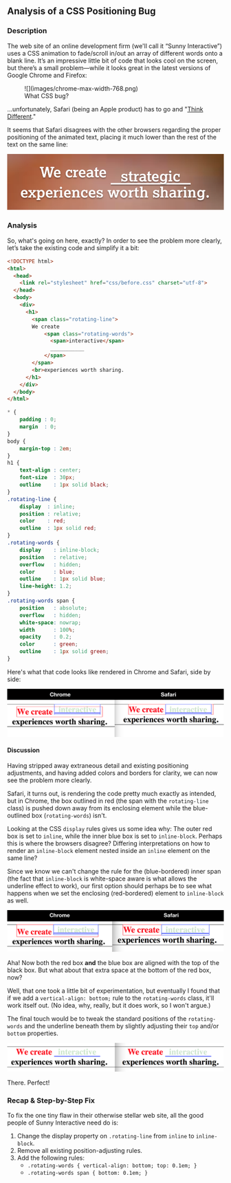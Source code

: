 ## Analysis of a CSS Positioning Bug
### Description
The web site of an online development firm (we'll call it “Sunny Interactive”) uses a CSS animation to fade/scroll in/out an array of different words onto a blank line. It’s an impressive little bit of code that looks cool on the screen, but there’s a small problem—while it looks great in the latest versions of Google Chrome and Firefox:

<figure>
![](images/chrome-max-width-768.png)
<figcaption>What CSS bug?</figcaption>
</figure>

...unfortunately, Safari (being an Apple product) has to go and "[Think Different](https://youtu.be/tjgtLSHhTPg)."

It seems that Safari disagrees with the other browsers regarding the proper positioning of the animated text, placing it much lower than the rest of the text on the same line:

![](images/safari-desktop-original-code.png)

### Analysis
So, what's going on here, exactly? In order to see the problem more clearly, let’s take the existing code and simplify it a bit:

```html
<!DOCTYPE html>
<html>
  <head>
    <link rel="stylesheet" href="css/before.css" charset="utf-8">
  </head>
  <body>
    <div>
      <h1>
      	<span class="rotating-line">
      	We create
      		<span class="rotating-words">
      		  <span>interactive</span>
      		  ___________
      		</span>
      	</span>
      	<br>experiences worth sharing.
      </h1>
    </div>
  </body>
</html>
```
```css
* {
	padding : 0;
	margin  : 0;
}
body {
	margin-top : 2em;
}
h1 {
	text-align : center;
	font-size  : 30px;
	outline    : 1px solid black;
}
.rotating-line {
	display  : inline;
	position : relative;
	color    : red;
	outline  : 1px solid red;
}
.rotating-words {
	display    : inline-block;
	position   : relative;
	overflow   : hidden;
	color      : blue;
	outline    : 1px solid blue;
	line-height: 1.2;
}
.rotating-words span {
	position   : absolute;
	overflow   : hidden;
	white-space: nowrap;
	width      : 100%;
	opacity    : 0.2;
	color      : green;
	outline    : 1px solid green;
}
```

Here's what that code looks like rendered in Chrome and Safari, side by side:

![](images/comparison.png)

#### Discussion
Having stripped away extraneous detail and existing positioning adjustments, and having added colors and borders for clarity, we can now see the problem more clearly.

Safari, it turns out, is rendering the code pretty much exactly as intended, but in Chrome, the box outlined in red (the span with the `rotating-line` class) is pushed down away from its enclosing element while the blue-outlined box (`rotating-words`) isn't.

Looking at the CSS `display` rules gives us some idea why: The outer red box is set to `inline`, while the inner blue box is set to `inline-block`. Perhaps this is where the browsers disagree? Differing interpretations on how to render an `inline-block` element nested inside an `inline` element on the same line?

Since we know we can't change the rule for the (blue-bordered) inner span (the fact that `inline-block` is white-space aware is what allows the underline effect to work), our first option should perhaps be to see what happens when we set the enclosing (red-bordered) element to `inline-block` as well.

![](images/comparison-2.png)

Aha! Now both the red box **and** the blue box are aligned with the top of the black box. But what about that extra space at the bottom of the red box, now?

Well, that one took a little bit of experimentation, but eventually I found that if we add a `vertical-align: bottom;` rule to the `rotating-words` class, it'll work itself out. (No idea, why, really, but it does work, so I won't argue.)

The final touch would be to tweak the standard positions of the `rotating-words` and the underline beneath them by slightly adjusting their `top` and/or `bottom` properties.

![](images/comparison-3.png)

There. Perfect!

### Recap & Step-by-Step Fix
To fix the one tiny flaw in their otherwise stellar web site, all the good people of Sunny Interactive need do is:

1. Change the display property on `.rotating-line` from `inline` to `inline-block`.
2. Remove all existing position-adjusting rules.
3. Add the following rules:
	- `.rotating-words { vertical-align: bottom; top: 0.1em; }`
	- `.rotating-words span { bottom: 0.1em; }`
